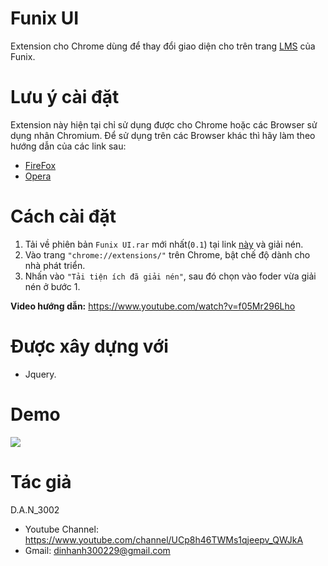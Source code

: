 # Funix UI
Extension cho Chrome dùng để thay đổi giao diện cho trên trang [LMS](https://lms.funix.edu.vn/) của Funix.

# Lưu ý cài đặt
Extension này hiện tại chỉ sử dụng được cho Chrome hoặc các Browser sử dụng nhân Chromium. Để sử dụng trên các Browser khác thì hãy làm theo hướng dẫn của các link sau:

* [FireFox](https://www.thewindowsclub.com/install-chrome-extensions-on-firefox)
* [Opera](https://www.techzim.co.zw/2018/09/heres-how-you-can-install-google-chrome-extensions-in-the-opera-browser/)

# Cách cài đặt

1. Tải về phiên bản `Funix UI.rar` mới nhất(`0.1`) tại link [này](https://drive.google.com/open?id=1bvEfrtjVLcpzVI-_C_omVuYeYpm-7Tmb) và giải nén.
2. Vào trang `"chrome://extensions/"` trên Chrome, bật chế độ dành cho nhà phát triển.
3. Nhấn vào `"Tải tiện ích đã giải nén"`, sau đó chọn vào foder vừa giải nén ở bước 1.

**Video hướng dẫn:** https://www.youtube.com/watch?v=f05Mr296Lho

# Được xây dựng với

* Jquery.

# Demo
![](https://github.com/DAN3002/FUNiX-Supporter/blob/master/Funix%20UI/Demo.jpg)

# Tác giả
D.A.N_3002
* Youtube Channel: https://www.youtube.com/channel/UCp8h46TWMs1qjeepv_QWJkA
* Gmail: dinhanh300229@gmail.com